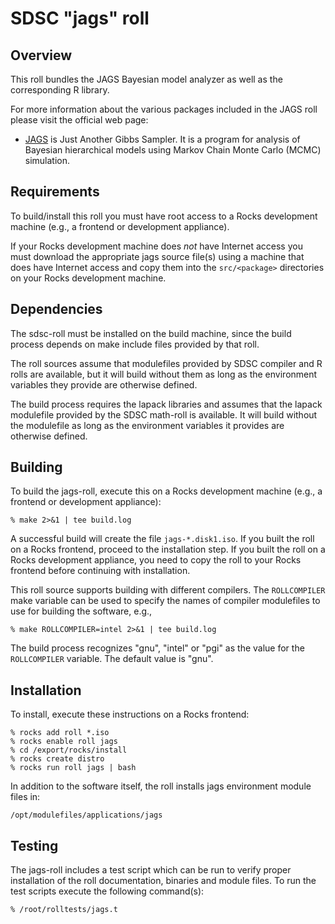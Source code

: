 # SDSC "jags" roll

## Overview

This roll bundles the JAGS Bayesian model analyzer as well as the corresponding R library.

For more information about the various packages included in the JAGS roll please
visit the official web page:

- <a href="http://mcmc-jags.sourceforge.net" target="_blank">JAGS</a> is Just Another Gibbs Sampler.  It is a program for analysis of Bayesian hierarchical models using Markov Chain Monte Carlo (MCMC) simulation.


## Requirements

To build/install this roll you must have root access to a Rocks development
machine (e.g., a frontend or development appliance).

If your Rocks development machine does *not* have Internet access you must
download the appropriate jags source file(s) using a machine that does
have Internet access and copy them into the `src/<package>` directories on your
Rocks development machine.


## Dependencies

The sdsc-roll must be installed on the build machine, since the build process
depends on make include files provided by that roll.

The roll sources assume that modulefiles provided by SDSC compiler and R
rolls are available, but it will build without them as long as the environment
variables they provide are otherwise defined.

The build process requires the lapack libraries and assumes that the lapack
modulefile provided by the SDSC math-roll is available.  It will build without
the modulefile as long as the environment variables it provides are otherwise
defined.


## Building

To build the jags-roll, execute this on a Rocks development
machine (e.g., a frontend or development appliance):

```shell
% make 2>&1 | tee build.log
```

A successful build will create the file `jags-*.disk1.iso`.  If you built the
roll on a Rocks frontend, proceed to the installation step. If you built the
roll on a Rocks development appliance, you need to copy the roll to your Rocks
frontend before continuing with installation.

This roll source supports building with different compilers.
The `ROLLCOMPILER` make variable can be used to
specify the names of compiler modulefiles to use for building the
software, e.g.,

```shell
% make ROLLCOMPILER=intel 2>&1 | tee build.log
```

The build process recognizes "gnu", "intel" or "pgi" as the value for the
`ROLLCOMPILER` variable.  The default value is "gnu".


## Installation

To install, execute these instructions on a Rocks frontend:

```shell
% rocks add roll *.iso
% rocks enable roll jags
% cd /export/rocks/install
% rocks create distro
% rocks run roll jags | bash
```

In addition to the software itself, the roll installs jags environment
module files in:

```shell
/opt/modulefiles/applications/jags
```


## Testing

The jags-roll includes a test script which can be run to verify proper
installation of the roll documentation, binaries and module files. To
run the test scripts execute the following command(s):

```shell
% /root/rolltests/jags.t 
```

